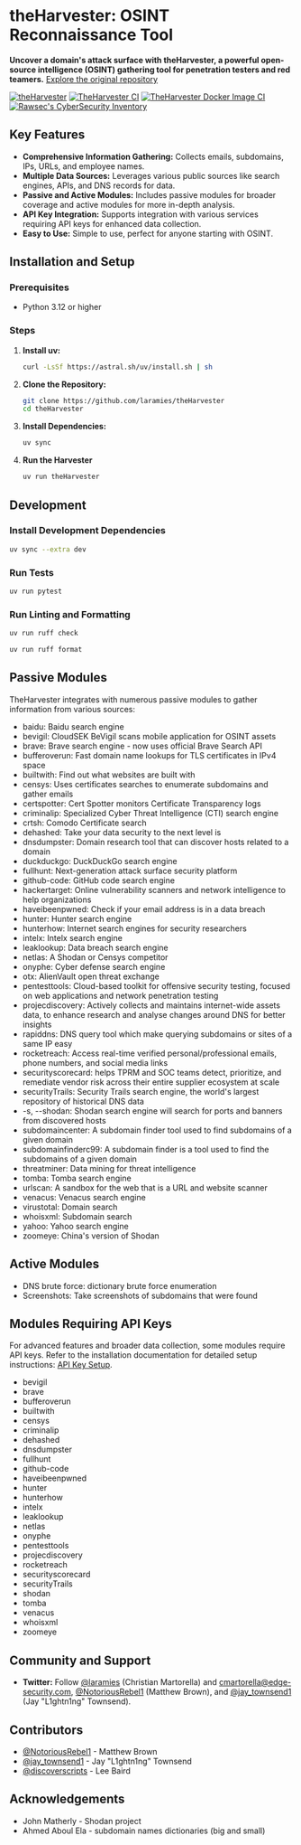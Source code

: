 <!-- Title -->
# theHarvester: OSINT Reconnaissance Tool

<!-- Short Description -->
**Uncover a domain's attack surface with theHarvester, a powerful open-source intelligence (OSINT) gathering tool for penetration testers and red teamers.**  [Explore the original repository](https://github.com/laramies/theHarvester)

<!-- Badges -->
[![theHarvester](https://github.com/laramies/theHarvester/blob/master/theHarvester-logo.webp)]()
[![TheHarvester CI](https://github.com/laramies/theHarvester/workflows/TheHarvester%20Python%20CI/badge.svg)]()
[![TheHarvester Docker Image CI](https://github.com/laramies/theHarvester/workflows/TheHarvester%20Docker%20Image%20CI/badge.svg)]()
[![Rawsec's CyberSecurity Inventory](https://inventory.raw.pm/img/badges/Rawsec-inventoried-FF5050_flat_without_logo.svg)](https://inventory.raw.pm/)


## Key Features

*   **Comprehensive Information Gathering:** Collects emails, subdomains, IPs, URLs, and employee names.
*   **Multiple Data Sources:** Leverages various public sources like search engines, APIs, and DNS records for data.
*   **Passive and Active Modules:** Includes passive modules for broader coverage and active modules for more in-depth analysis.
*   **API Key Integration:** Supports integration with various services requiring API keys for enhanced data collection.
*   **Easy to Use:**  Simple to use, perfect for anyone starting with OSINT.

## Installation and Setup

### Prerequisites
* Python 3.12 or higher

### Steps
1.  **Install uv:**
    ```bash
    curl -LsSf https://astral.sh/uv/install.sh | sh
    ```
2.  **Clone the Repository:**
    ```bash
    git clone https://github.com/laramies/theHarvester
    cd theHarvester
    ```
3.  **Install Dependencies:**
    ```bash
    uv sync
    ```
4.  **Run the Harvester**
    ```bash
    uv run theHarvester
    ```

## Development

### Install Development Dependencies
```bash
uv sync --extra dev
```

### Run Tests
```bash
uv run pytest
```

### Run Linting and Formatting
```bash
uv run ruff check
```
```bash
uv run ruff format
```

## Passive Modules

TheHarvester integrates with numerous passive modules to gather information from various sources:

*   baidu: Baidu search engine
*   bevigil: CloudSEK BeVigil scans mobile application for OSINT assets
*   brave: Brave search engine - now uses official Brave Search API
*   bufferoverun: Fast domain name lookups for TLS certificates in IPv4 space
*   builtwith: Find out what websites are built with
*   censys: Uses certificates searches to enumerate subdomains and gather emails
*   certspotter: Cert Spotter monitors Certificate Transparency logs
*   criminalip: Specialized Cyber Threat Intelligence (CTI) search engine
*   crtsh: Comodo Certificate search
*   dehashed: Take your data security to the next level is
*   dnsdumpster: Domain research tool that can discover hosts related to a domain
*   duckduckgo: DuckDuckGo search engine
*   fullhunt: Next-generation attack surface security platform
*   github-code: GitHub code search engine
*   hackertarget: Online vulnerability scanners and network intelligence to help organizations
*   haveibeenpwned: Check if your email address is in a data breach
*   hunter: Hunter search engine
*   hunterhow: Internet search engines for security researchers
*   intelx: Intelx search engine
*   leaklookup: Data breach search engine
*   netlas: A Shodan or Censys competitor
*   onyphe: Cyber defense search engine
*   otx: AlienVault open threat exchange
*   pentesttools: Cloud-based toolkit for offensive security testing, focused on web applications and network penetration testing
*   projecdiscovery: Actively collects and maintains internet-wide assets data, to enhance research and analyse changes around DNS for better insights
*   rapiddns: DNS query tool which make querying subdomains or sites of a same IP easy
*   rocketreach: Access real-time verified personal/professional emails, phone numbers, and social media links
*   securityscorecard: helps TPRM and SOC teams detect, prioritize, and remediate vendor risk across their entire supplier ecosystem at scale
*   securityTrails: Security Trails search engine, the world's largest repository of historical DNS data
*   -s, --shodan: Shodan search engine will search for ports and banners from discovered hosts
*   subdomaincenter: A subdomain finder tool used to find subdomains of a given domain
*   subdomainfinderc99: A subdomain finder is a tool used to find the subdomains of a given domain
*   threatminer: Data mining for threat intelligence
*   tomba: Tomba search engine
*   urlscan: A sandbox for the web that is a URL and website scanner
*   venacus: Venacus search engine
*   virustotal: Domain search
*   whoisxml: Subdomain search
*   yahoo: Yahoo search engine
*   zoomeye: China's version of Shodan

## Active Modules

*   DNS brute force: dictionary brute force enumeration
*   Screenshots: Take screenshots of subdomains that were found

## Modules Requiring API Keys

For advanced features and broader data collection, some modules require API keys.  Refer to the installation documentation for detailed setup instructions: [API Key Setup](https://github.com/laramies/theHarvester/wiki/Installation#api-keys).

*   bevigil
*   brave
*   bufferoverun
*   builtwith
*   censys
*   criminalip
*   dehashed
*   dnsdumpster
*   fullhunt
*   github-code
*   haveibeenpwned
*   hunter
*   hunterhow
*   intelx
*   leaklookup
*   netlas
*   onyphe
*   pentesttools
*   projecdiscovery
*   rocketreach
*   securityscorecard
*   securityTrails
*   shodan
*   tomba
*   venacus
*   whoisxml
*   zoomeye

## Community and Support

*   **Twitter:**  Follow [@laramies](https://twitter.com/laramies) (Christian Martorella) and cmartorella@edge-security.com, [@NotoriousRebel1](https://twitter.com/NotoriousRebel1) (Matthew Brown), and [@jay_townsend1](https://twitter.com/jay_townsend1) (Jay "L1ghtn1ng" Townsend).

## Contributors

*   [@NotoriousRebel1](https://twitter.com/NotoriousRebel1) - Matthew Brown
*   [@jay_townsend1](https://twitter.com/jay_townsend1) - Jay "L1ghtn1ng" Townsend
*   [@discoverscripts](https://twitter.com/discoverscripts) - Lee Baird

## Acknowledgements

*   John Matherly - Shodan project
*   Ahmed Aboul Ela - subdomain names dictionaries (big and small)